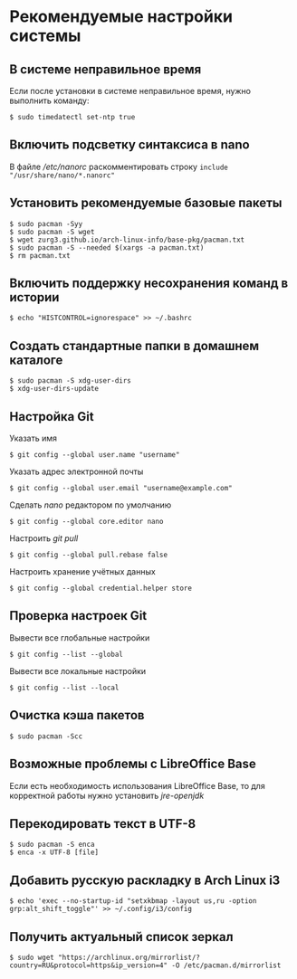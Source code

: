 # Рекомендуемые настройки системы

## В системе неправильное время
Если после установки в системе неправильное время, нужно выполнить команду:
```
$ sudo timedatectl set-ntp true
```

## Включить подсветку синтаксиса в nano
В файле */etc/nanorc* раскомментировать строку `include "/usr/share/nano/*.nanorc"`

## Установить рекомендуемые базовые пакеты
```
$ sudo pacman -Syy
$ sudo pacman -S wget
$ wget zurg3.github.io/arch-linux-info/base-pkg/pacman.txt
$ sudo pacman -S --needed $(xargs -a pacman.txt)
$ rm pacman.txt
```

## Включить поддержку несохранения команд в истории
```
$ echo "HISTCONTROL=ignorespace" >> ~/.bashrc
```

## Создать стандартные папки в домашнем каталоге
```
$ sudo pacman -S xdg-user-dirs
$ xdg-user-dirs-update
```

## Настройка Git
Указать имя
```
$ git config --global user.name "username"
```

Указать адрес электронной почты
```
$ git config --global user.email "username@example.com"
```

Сделать *nano* редактором по умолчанию
```
$ git config --global core.editor nano
```

Настроить *git pull*
```
$ git config --global pull.rebase false
```

Настроить хранение учётных данных
```
$ git config --global credential.helper store
```

## Проверка настроек Git
Вывести все глобальные настройки
```
$ git config --list --global
```

Вывести все локальные настройки
```
$ git config --list --local
```

## Очистка кэша пакетов
```
$ sudo pacman -Scc
```

## Возможные проблемы с LibreOffice Base
Если есть необходимость использования LibreOffice Base, то для корректной работы нужно установить *jre-openjdk*

## Перекодировать текст в UTF-8
```
$ sudo pacman -S enca
$ enca -x UTF-8 [file]
```

## Добавить русскую раскладку в Arch Linux i3
```
$ echo 'exec --no-startup-id "setxkbmap -layout us,ru -option grp:alt_shift_toggle"' >> ~/.config/i3/config
```

## Получить актуальный список зеркал
```
$ sudo wget "https://archlinux.org/mirrorlist/?country=RU&protocol=https&ip_version=4" -O /etc/pacman.d/mirrorlist
```

